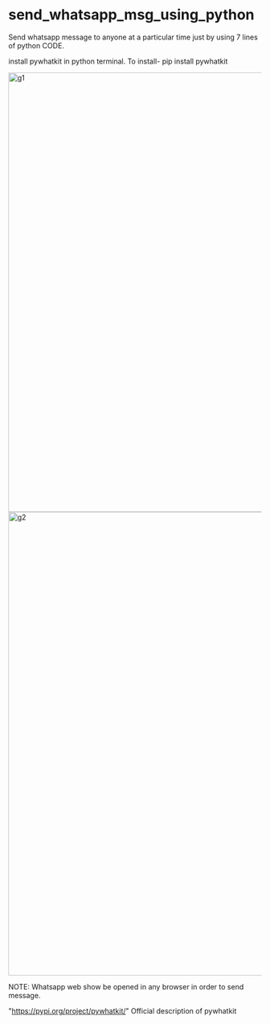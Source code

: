 # send_whatsapp_msg_using_python
Send whatsapp message to anyone at a particular time just by using 7 lines of python CODE.

install pywhatkit in python terminal. To install-
pip install pywhatkit

<img width="874" alt="g1" src="https://user-images.githubusercontent.com/91727830/142343466-3ff758e3-a175-460b-b6b3-7f534e47a2b0.png">
<img width="922" alt="g2" src="https://user-images.githubusercontent.com/91727830/142343477-0e89eef7-6889-431f-8653-d590973e35df.png">


NOTE: Whatsapp web show be opened in any browser in order to send message.

"https://pypi.org/project/pywhatkit/" Official description of pywhatkit
